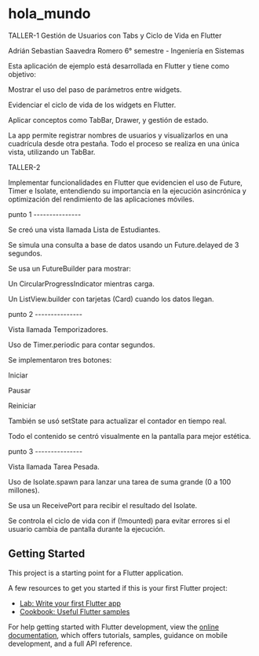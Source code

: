 # hola_mundo
TALLER-1
Gestión de Usuarios con Tabs y Ciclo de Vida en Flutter

Adrián Sebastian Saavedra Romero
6° semestre - Ingeniería en Sistemas

Esta aplicación de ejemplo está desarrollada en Flutter y tiene como objetivo:

Mostrar el uso del paso de parámetros entre widgets.

Evidenciar el ciclo de vida de los widgets en Flutter.

Aplicar conceptos como TabBar, Drawer, y gestión de estado.

La app permite registrar nombres de usuarios y visualizarlos en una cuadrícula desde otra pestaña. Todo el proceso se realiza en una única vista, utilizando un TabBar.

TALLER-2

Implementar funcionalidades en Flutter que evidencien el uso de Future, Timer e Isolate, entendiendo su importancia en la ejecución asincrónica y optimización del rendimiento de las aplicaciones móviles.

punto 1 ---------------

Se creó una vista llamada Lista de Estudiantes.

Se simula una consulta a base de datos usando un Future.delayed de 3 segundos.

Se usa un FutureBuilder para mostrar:

Un CircularProgressIndicator mientras carga.

Un ListView.builder con tarjetas (Card) cuando los datos llegan.

punto 2 ---------------

Vista llamada Temporizadores.

Uso de Timer.periodic para contar segundos.

Se implementaron tres botones:

Iniciar

Pausar

Reiniciar

También se usó setState para actualizar el contador en tiempo real.

Todo el contenido se centró visualmente en la pantalla para mejor estética.

punto 3 ---------------

Vista llamada Tarea Pesada.

Uso de Isolate.spawn para lanzar una tarea de suma grande (0 a 100 millones).

Se usa un ReceivePort para recibir el resultado del Isolate.

Se controla el ciclo de vida con if (!mounted) para evitar errores si el usuario cambia de pantalla durante la ejecución.

## Getting Started

This project is a starting point for a Flutter application.

A few resources to get you started if this is your first Flutter project:

- [Lab: Write your first Flutter app](https://docs.flutter.dev/get-started/codelab)
- [Cookbook: Useful Flutter samples](https://docs.flutter.dev/cookbook)

For help getting started with Flutter development, view the
[online documentation](https://docs.flutter.dev/), which offers tutorials,
samples, guidance on mobile development, and a full API reference.
